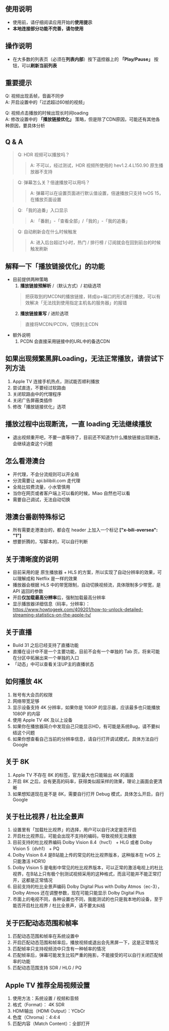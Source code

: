 ## 使用说明
- 使用前，请仔细阅读应用开始的**使用提示**
- **本地连接部分功能不完善，请勿使用**

## 操作说明
- 在大多数的列表页（必须在**列表内部**）按下遥控器上的 **「Play/Pause」** 按钮，可以**刷新当前列表**

## 重要提示
Q: 视频出现丢帧，音画不同步  
A: 开启设置中的「过滤超过60帧的视频」  
  
Q: 视频点击播放的时候出现长时间loading  
A: 修改设置中的 **「播放链接优化」** 策略，但是除了CDN原因，可能还有其他各种原因，要具体分析  

## Q & A
> Q: HDR 视频可以播放吗？
>> A: 不可以，经过测试，HDR 视频所使用的 hev1.2.4.L150.90 原生播放器不支持

> Q: 弹幕怎么关？倍速播放可以用吗？
>> A: 弹幕可以在设置页面进行默认值设置，倍速播放只支持 tvOS 15，在播放页面设置

> Q: 「我的追番」入口显示
>> A: 「番剧」-「查看全部」/「我的」-「我的追番」

> Q: 自动刷新会在什么时候触发
>> A: 进入后台超过1小时，热门 / 排行榜 / 订阅就会在回到前台的时候触发刷新

## 解释一下「播放链接优化」的功能
- 目前提供两种策略
  1. **播放链接预解析** /（默认方式）/ 初级选项
    > 把获取到的MCDN的播放链接，转成ip+端口的形式进行播放，可以有效解决「无法找到使用指定主机名的服务器」的报错
  2. **播放链接重写** / 进阶选项
    > 直接将MCDN/PCDN，切换到主CDN
- 额外说明
  1. PCDN 会直接采用链接中的URL中的备选CDN

## 如果出现频繁黑屏Loading，无法正常播放，请尝试下列方法
1. Apple TV 连接手机热点，测试能否顺利播放
2. 尝试直连，不要经过软路由
3. 关闭软路由中的代理程序
4. 关闭广告屏蔽类插件
5. 修改「播放链接优化」选项

## 播放过程中出现断流，一直 loading 无法继续播放
- 退出视频重开吧，不要一直等待了，目前还不知道为什么播放链接出现断连，会继续追查这个问题

## 怎么看港澳台
- 开代理，不会分流规则可以开全局
- 分流需要让 api.bilibili.com 走代理
- 全局比较费流量，小水管慎用
- 当你在网页或者客户端上可以看的时候，Miao 自然也可以看
- 需要自己调试，无法自动切换

## 港澳台番剧特殊标记
- 所有需要走港澳台的，都会在 header 上加入一个标记 **["x-bili-oversea": "1"]**
- 想要折腾的，写脚本的，可以自行判断

## 关于清晰度的说明
- 目前采用的是 原生播放器 + HLS 的方案，所以实现了自动分辨率的效果，可以理解成和 Netflix 是一样的效果
- 播放器会根据 HLS 中的带宽限制，自动切换视频流，具体限制多少带宽，是 API 返回的参数
- 开启**仅加载最高分辨率**后，强制加载最高分辨率
- 显示播放器详细信息（码率，分辨率）：https://www.howtogeek.com/409201/how-to-unlock-detailed-streaming-statistics-on-the-apple-tv/

## 关于直播
- Build 31 之后已经支持了直播功能
- 直播在设计中不是一个主要功能，目前不会有一个单独的 Tab 页，将来可能在分区中拓展出来一个单独的入口
- 「动态」中可以查看关注UP主的直播状态

## 如何播放 4K
1. 账号有大会员的权限
2. 网络带宽足够
3. 显示设备支持 4K 分辨率，如果你是 1080P 的显示器，应该最多也只能播放 1080P 的内容
4. 使用 Apple TV 4K 及以上设备
5. 如果你在播放器简介中发现自己只能显示HD，有可能是系统Bug，请不要纠结这个问题
6. 如果你想查看自己当前的分辨率信息，请自行打开调试模式，具体方法自行 Google

## 关于 8K
1. Apple TV 不存在 8K 的标签，官方最大也只能输出 4K 的画面
2. 开启 8K 之后，会有更高的码率，获得类似超采样的效果，理论上画面会更清晰
3. 如果想知道现在是不是 8K，需要自行打开 Debug 模式，具体怎么开启，自行 Google

## 关于杜比视界 / 杜比全景声
1. 设置里有「加载杜比视界」的选择，用户可以自行决定是否开启
2. 开启杜比视界后，可能会出现不支持的编码，导致视频无法播放
3. 目前支持的杜比视界编码 Dolby Vision 8.4（hvc1） + HLG 或者 Dolby Vision 5（dvh1） + PQ
4. Dolby Vision 8.4 是B站能上传的常见的杜比视界版本，这种版本在 tvOS 上只能激活 HDR10
5. Dolby Vision 5 是电影中常见的杜比视界版本，可以正常的激活电视上的杜比视界，在B站上只有极个别测试视频采用的这种格式，而且可能并不能正常打开，这都是正常情况
6. 目前支持的杜比全景声编码 Dolby Digital Plus with Dolby Atmos（ec-3），Dolby Atmos 还在调整参数，现在可能只能显示 Dolby Digital Plus
7. 市面上的电视不同，各种设置也不同，我能测试的也只是我本地的设备，至于能否开启杜比视界 / 杜比全景声，请不要太纠结

## 关于匹配动态范围和帧率
1. 匹配动态范围和帧率在系统设置中
2. 开启匹配动态范围和帧率后，播放视频或退出会先黑屏一下，这是正常情况
3. 匹配帧率只支持视频流中只含有一种帧率的情况
4. 匹配帧率后，弹幕可能发生比较严重的拖影，不能接受的可以自行关闭匹配帧率的功能
5. 匹配动态范围支持 SDR / HLG / PQ

## Apple TV 推荐全局视频设置
1. 使用方法：系统设置 / 视频和音频
2. 格式（Format）： 4K SDR
3. HDMI输出（HDMI Output）：YCbCr
4. 色度（Chroma）：4:4:4
5. 匹配内容（Match Content）：全部打开


